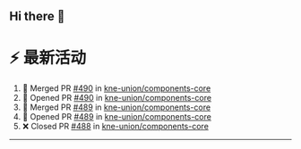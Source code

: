 ## Hi there 👋

<!--

**Here are some ideas to get you started:**

🙋‍♀️ A short introduction - what is your organization all about?
🌈 Contribution guidelines - how can the community get involved?
👩‍💻 Useful resources - where can the community find your docs? Is there anything else the community should know?
🍿 Fun facts - what does your team eat for breakfast?
🧙 Remember, you can do mighty things with the power of [Markdown](https://docs.github.com/github/writing-on-github/getting-started-with-writing-and-formatting-on-github/basic-writing-and-formatting-syntax)
-->


# ⚡ 最新活动

<!--START_SECTION:activity-->
1. 🎉 Merged PR [#490](https://github.com/kne-union/components-core/pull/490) in [kne-union/components-core](https://github.com/kne-union/components-core)
2. 💪 Opened PR [#490](https://github.com/kne-union/components-core/pull/490) in [kne-union/components-core](https://github.com/kne-union/components-core)
3. 🎉 Merged PR [#489](https://github.com/kne-union/components-core/pull/489) in [kne-union/components-core](https://github.com/kne-union/components-core)
4. 💪 Opened PR [#489](https://github.com/kne-union/components-core/pull/489) in [kne-union/components-core](https://github.com/kne-union/components-core)
5. ❌ Closed PR [#488](https://github.com/kne-union/components-core/pull/488) in [kne-union/components-core](https://github.com/kne-union/components-core)
<!--END_SECTION:activity-->

---

